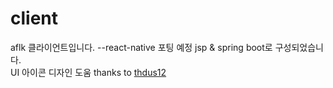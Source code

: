 # client

aflk 클라이언트입니다. --react-native 포팅 예정
jsp & spring boot로 구성되었습니다.   
UI 아이콘 디자인 도움 thanks to [thdus12](https://github.com/thdus12)
